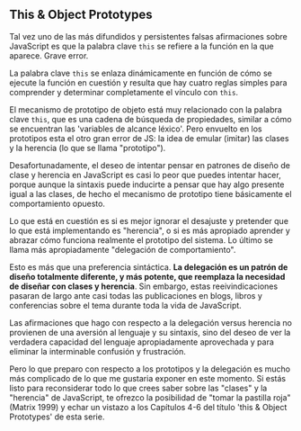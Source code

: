 ## This & Object Prototypes

Tal vez uno de las más difundidos y persistentes falsas afirmaciones sobre JavaScript es que la palabra clave `this` se refiere a la función en la que aparece. Grave error.

La palabra clave `this` se enlaza dinámicamente en función de cómo se ejecute la función en cuestión y resulta que hay cuatro reglas simples para comprender y determinar completamente el vínculo con `this`.

El mecanismo de prototipo de objeto está muy relacionado con la palabra clave `this`, que es una cadena de búsqueda de propiedades, similar a cómo se encuentran las 'variables de alcance léxico'. Pero envuelto en los prototipos esta el otro gran error de JS: la idea de emular \(imitar\) las clases y la herencia \(lo que se llama "prototipo"\).

Desafortunadamente, el deseo de intentar pensar en patrones de diseño de clase y herencia en JavaScript es casi lo peor que puedes intentar hacer, porque aunque la sintaxis puede inducirte a pensar que hay algo presente igual a las clases, de hecho el mecanismo de prototipo tiene básicamente el comportamiento opuesto.

Lo que está en cuestión es si es mejor ignorar el desajuste y pretender que lo que está implementando es "herencia", o si es más apropiado aprender y abrazar cómo funciona realmente el prototipo del sistema.  Lo último se llama más apropiadamente "delegación de comportamiento".

Esto es más que una preferencia sintáctica. **La delegación es un patrón de diseño totalmente diferente, y más potente, que reemplaza la necesidad de diseñar con clases y herencia**. Sin embargo, estas reeivindicaciones pasaran de largo ante casi todas las publicaciones en blogs, libros y conferencias sobre el tema durante toda la vida de JavaScript.

Las afirmaciones que hago con respecto a la delegación versus herencia no provienen de una aversión al lenguaje y su sintaxis, sino del deseo de ver la verdadera capacidad del lenguaje apropiadamente aprovechada y para eliminar la interminable confusión y frustración.

Pero lo que preparo con respecto a los prototipos y la delegación es mucho más complicado de lo que me gustaria exponer en este momento. Si estás listo para reconsiderar todo lo que crees saber sobre las "clases" y la "herencia" de JavaScript, te ofrezco la posibilidad de "tomar la pastilla roja" (Matrix 1999) y echar un vistazo a los Capítulos 4-6 del título 'this & Object Prototypes' de esta serie.
